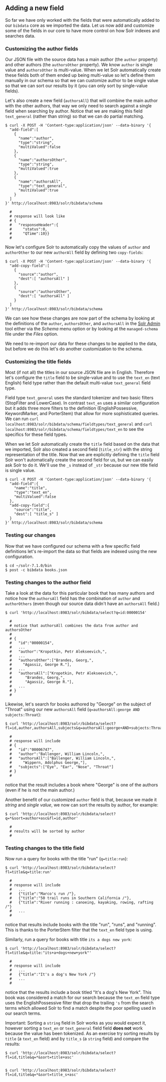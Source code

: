 ## Adding a new field
So far we have only worked with the fields that were automatically added to our `bibdata` core as we imported the data. Let us now add and customize some of the fields in our core to have more control on how Solr indexes and searches data.


### Customizing the author fields
Our JSON file with the source data has a main author (the `author` property) and other authors (the `authorsOther` property). We know `author` is single value and `authorsOther` is multi-value. When we let Solr automatically create these fields both of them ended up being multi-value so let's define them manually in our schema so that we can customize author to be single value so that we can sort our results by it (you can only sort by single-value fields).

Let's also create a new field (`authorsAll`) that will combine the main author with the other authors, that way we only need to search against a single field when searching by author. Notice that we are making this field `text_general` (rather than string) so that we can do partial matching.

```
$ curl -X POST -H 'Content-type:application/json' --data-binary '{
  "add-field":[
    {
      "name":"author",
      "type":"string",
      "multiValued":false
    },
    {
      "name":"authorsOther",
      "type":"string",
      "multiValued":true
    },
    {
      "name":"authorsAll",
      "type":"text_general",
      "multiValued":true
    }
  ]
}' http://localhost:8983/solr/bibdata/schema

  #
  # response will look like
  # {
  #   "responseHeader":{
  #     "status":0,
  #     "QTime":10}}
  #
```

Now let's configure Solr to automatically copy the values of `author` and `authorOther` to our new `authorAll` field by defining two `copy-fields`:

```
$ curl -X POST -H 'Content-type:application/json' --data-binary '{
  "add-copy-field":[
    {
      "source":"author",
      "dest":[ "authorsAll" ]
    },
    {
      "source":"authorsOther",
      "dest":[ "authorsAll" ]
    }
  ]
}' http://localhost:8983/solr/bibdata/schema
```

We can see how these changes are now part of the schema by looking at the definitions of the `author`, `authorsOther`, and `authorsAll` in the [Solr Admin](http://localhost:8983/solr/#/bibdata/schema) tool either via the *Schema* menu option or by looking at the `managed-schema` file under the *Files* option.

We need to re-import our data for these changes to be applied to the data, but before we do this let's do another customization to the schema.


### Customizing the title fields
Most (if not all) the titles in our source JSON file are in English. Therefore let's configure the `title` field to be single-value and to use the `text_en` (text English) field type rather than the default multi-value `text_general` field type.

Field type `text_general` uses the standard tokenizer and two basic filters (StopFilter and LowerCase). In contrast `text_en` uses a similar configuration but it adds three more filters to the definition (EnglishPossessive, KeywordMarker, and PorterStem) that allow for more sophisticated queries. We can run `curl localhost:8983/solr/bibdata/schema/fieldtypes/text_general` and `curl localhost:8983/solr/bibdata/schema/fieldtypes/text_en` to see the specifics for these field types.

When we let Solr automatically create the `title` field based on the data that we imported, Solr also created a second field (`title_str`) with the string representation of the title. Now that we are explicitly defining the `title` field Solr won't automatically create the second field for us, but we can easily ask Solr to do it. We'll use the `_s` instead of `_str` because our new title field is single value.

```
$ curl -X POST -H 'Content-type:application/json' --data-binary '{
  "add-field":{
    "name":"title",
    "type":"text_en",
    "multiValued":false
  },
  "add-copy-field":{
    "source":"title",
    "dest":[ "title_s" ]
  }
}' http://localhost:8983/solr/bibdata/schema
```


### Testing our changes
Now that we have configured our schema with a few specific field definitions let's re-import the data so that fields are indexed using the new configuration.

```
$ cd ~/solr-7.1.0/bin
$ post -c bibdata books.json
```


### Testing changes to the author field

Take a look at the data for this particular book that has many authors and notice how the `authorsAll` field has the combination of `author` and `authorOthers` (even though our source data didn't have an `authorsAll` field.)

```
$ curl 'http://localhost:8983/solr/bibdata/select?q=id:00000154'

  #
  # notice that authorsAll combines the data from author and authorsOther
  #
  # {
  #   "id":"00000154",
  #   ...
  #   "author":"Kropotkin, Petr Alekseevich,",
  #   ...
  #   "authorsOther":["Brandes, Georg,",
  #     "Agassiz, George R."],
  #   ...
  #   "authorsAll":["Kropotkin, Petr Alekseevich,",
  #      "Brandes, Georg,",
  #      "Agassiz, George R."],
  #   ...
  # }
  #
```

Likewise, let's search for books authored by "George" on the subject of "Throat" using our new `authorsAll` field (`q=authorsAll:george AND subjects:Throat`):

```
$ curl 'http://localhost:8983/solr/bibdata/select?fl=id,author,authorsAll,subjects&q=authorsAll:george+AND+subjects:Throat'

  #
  # response will include
  # {
  #   "id":"00006747",
  #   "author":"Ballenger, William Lincoln,",
  #   "authorsAll":["Ballenger, William Lincoln,",
  #     "Wippern, Adolphus George,"],
  #   "subjects":["Eye", "Ear", "Nose", "Throat"]
  # }
  #
```

notice that the result includes a book where "George" is one of the authors (even if he is not the main author.)

Another benefit of our customized `author` field is that, because we made it *string* and *single value*, we now can sort the results by author, for example:

```
$ curl 'http://localhost:8983/solr/bibdata/select?q=*&sort=author+asc&fl=id,author'

  #
  # results will be sorted by author
  #
```

### Testing changes to the title field

Now run a query for books with the title "run" (`q=title:run`):

```
$ curl 'http://localhost:8983/solr/bibdata/select?fl=title&q=title:run'

  #
  # response will include
  #   ...
  #   {"title":"Marco's run /"},
  #   {"title":"50 trail runs in Southern California /"},
  #   {"title":"River running : canoeing, kayaking, rowing, rafting /"}
  #   ...
  #
```

notice that results include books with the title "run", "runs", and "running". This is thanks to the PorterStem filter that the `text_en` field type is using.

Similarly, run a query for books with title `its a dogs new york`:

```
$ curl 'http://localhost:8983/solr/bibdata/select?fl=title&q=title:"its+a+dogs+new+york"'

  #
  # response will include
  #   ...
  #   {"title":"It's a dog's New York /"}
  #   ...
  #
```

notice that the results include a book titled "It's a dog's New York". This book was considered a match for our search because the `text_en` field type uses the EnglishPossessive filter that drop the trailing `'s` from the search terms which allowed Solr to find a match despite the poor spelling used in our search terms.


Important: Sorting a `string` field in Solr works as you would expect it, however sorting a `text_en` or `text_general` field field **does not** work because the value has been tokenized. As an exercise try sorting results by `title` (a `text_en` field) and by `title_s` (a `string` field) and compare the results:

```
$ curl 'http://localhost:8983/solr/bibdata/select?fl=id,title&q=*&sort=title+asc'


$ curl 'http://localhost:8983/solr/bibdata/select?fl=id,title&q=*&sort=title_s+asc'

```
